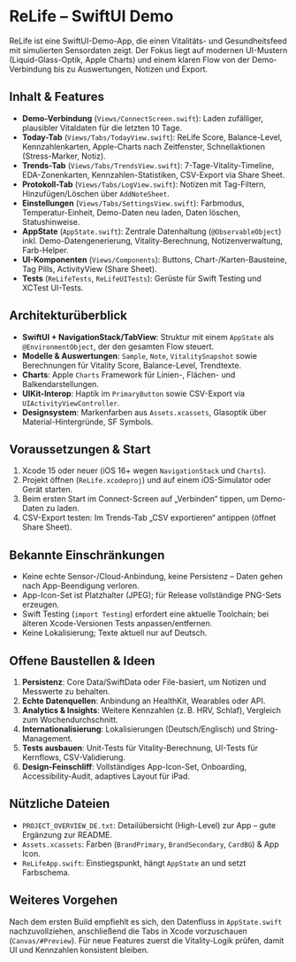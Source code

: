 # ReLife – SwiftUI Demo

ReLife ist eine SwiftUI-Demo-App, die einen Vitalitäts- und Gesundheitsfeed mit simulierten Sensordaten zeigt. Der Fokus liegt auf modernen UI-Mustern (Liquid-Glass-Optik, Apple Charts) und einem klaren Flow von der Demo-Verbindung bis zu Auswertungen, Notizen und Export.

## Inhalt & Features
- **Demo-Verbindung** (`Views/ConnectScreen.swift`): Laden zufälliger, plausibler Vitaldaten für die letzten 10 Tage.
- **Today-Tab** (`Views/Tabs/TodayView.swift`): ReLife Score, Balance-Level, Kennzahlenkarten, Apple-Charts nach Zeitfenster, Schnellaktionen (Stress-Marker, Notiz).
- **Trends-Tab** (`Views/Tabs/TrendsView.swift`): 7-Tage-Vitality-Timeline, EDA-Zonenkarten, Kennzahlen-Statistiken, CSV-Export via Share Sheet.
- **Protokoll-Tab** (`Views/Tabs/LogView.swift`): Notizen mit Tag-Filtern, Hinzufügen/Löschen über `AddNoteSheet`.
- **Einstellungen** (`Views/Tabs/SettingsView.swift`): Farbmodus, Temperatur-Einheit, Demo-Daten neu laden, Daten löschen, Statushinweise.
- **AppState** (`AppState.swift`): Zentrale Datenhaltung (`@ObservableObject`) inkl. Demo-Datengenerierung, Vitality-Berechnung, Notizenverwaltung, Farb-Helper.
- **UI-Komponenten** (`Views/Components`): Buttons, Chart-/Karten-Bausteine, Tag Pills, ActivityView (Share Sheet).
- **Tests** (`ReLifeTests`, `ReLifeUITests`): Gerüste für Swift Testing und XCTest UI-Tests.

## Architekturüberblick
- **SwiftUI + NavigationStack/TabView**: Struktur mit einem `AppState` als `@EnvironmentObject`, der den gesamten Flow steuert.
- **Modelle & Auswertungen**: `Sample`, `Note`, `VitalitySnapshot` sowie Berechnungen für Vitality Score, Balance-Level, Trendtexte.
- **Charts**: Apple `Charts` Framework für Linien-, Flächen- und Balkendarstellungen.
- **UIKit-Interop**: Haptik im `PrimaryButton` sowie CSV-Export via `UIActivityViewController`.
- **Designsystem**: Markenfarben aus `Assets.xcassets`, Glasoptik über Material-Hintergründe, SF Symbols.

## Voraussetzungen & Start
1. Xcode 15 oder neuer (iOS 16+ wegen `NavigationStack` und `Charts`).
2. Projekt öffnen (`ReLife.xcodeproj`) und auf einem iOS-Simulator oder Gerät starten.
3. Beim ersten Start im Connect-Screen auf „Verbinden“ tippen, um Demo-Daten zu laden.
4. CSV-Export testen: Im Trends-Tab „CSV exportieren“ antippen (öffnet Share Sheet).

## Bekannte Einschränkungen
- Keine echte Sensor-/Cloud-Anbindung, keine Persistenz – Daten gehen nach App-Beendigung verloren.
- App-Icon-Set ist Platzhalter (JPEG); für Release vollständige PNG-Sets erzeugen.
- Swift Testing (`import Testing`) erfordert eine aktuelle Toolchain; bei älteren Xcode-Versionen Tests anpassen/entfernen.
- Keine Lokalisierung; Texte aktuell nur auf Deutsch.

## Offene Baustellen & Ideen
1. **Persistenz**: Core Data/SwiftData oder File-basiert, um Notizen und Messwerte zu behalten.
2. **Echte Datenquellen**: Anbindung an HealthKit, Wearables oder API.
3. **Analytics & Insights**: Weitere Kennzahlen (z. B. HRV, Schlaf), Vergleich zum Wochendurchschnitt.
4. **Internationalisierung**: Lokalisierungen (Deutsch/Englisch) und String-Management.
5. **Tests ausbauen**: Unit-Tests für Vitality-Berechnung, UI-Tests für Kernflows, CSV-Validierung.
6. **Design-Feinschliff**: Vollständiges App-Icon-Set, Onboarding, Accessibility-Audit, adaptives Layout für iPad.

## Nützliche Dateien
- `PROJECT_OVERVIEW_DE.txt`: Detailübersicht (High-Level) zur App – gute Ergänzung zur README.
- `Assets.xcassets`: Farben (`BrandPrimary`, `BrandSecondary`, `CardBG`) & App Icon.
- `ReLifeApp.swift`: Einstiegspunkt, hängt `AppState` an und setzt Farbschema.

## Weiteres Vorgehen
Nach dem ersten Build empfiehlt es sich, den Datenfluss in `AppState.swift` nachzuvollziehen, anschließend die Tabs in Xcode vorzuschauen (`Canvas/#Preview`). Für neue Features zuerst die Vitality-Logik prüfen, damit UI und Kennzahlen konsistent bleiben.
